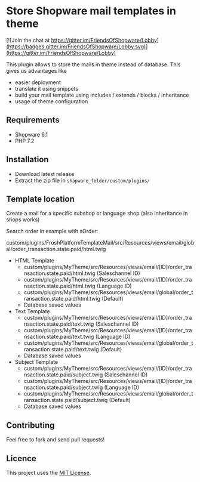 # Store Shopware mail templates in theme

[![Join the chat at https://gitter.im/FriendsOfShopware/Lobby](https://badges.gitter.im/FriendsOfShopware/Lobby.svg)](https://gitter.im/FriendsOfShopware/Lobby)

This plugin allows to store the mails in theme instead of database. This gives us advantages like

* easier deployment
* translate it using snippets
* build your mail template using includes / extends / blocks / inheritance
* usage of theme configuration


## Requirements

- Shopware 6.1
- PHP 7.2


## Installation

- Download latest release
- Extract the zip file in `shopware_folder/custom/plugins/`


## Template location

Create a mail for a specific subshop or language shop (also inheritance in shops works)

Search order in example with sOrder:

custom/plugins/FroshPlatformTemplateMail/src/Resources/views/email/global/order_transaction.state.paid/html.twig
* HTML Template
  * custom/plugins/MyTheme/src/Resources/views/email/[ID]/order_transaction.state.paid/html.twig (Saleschannel ID)
  * custom/plugins/MyTheme/src/Resources/views/email/[ID]/order_transaction.state.paid/html.twig (Language ID)
  * custom/plugins/MyTheme/src/Resources/views/email/global/order_transaction.state.paid/html.twig (Default)
  * Database saved values
* Text Template
  * custom/plugins/MyTheme/src/Resources/views/email/[ID]/order_transaction.state.paid/text.twig (Saleschannel ID)
  * custom/plugins/MyTheme/src/Resources/views/email/[ID]/order_transaction.state.paid/text.twig (Language ID)
  * custom/plugins/MyTheme/src/Resources/views/email/global/order_transaction.state.paid/text.twig (Default)
  * Database saved values
* Subject Template
  * custom/plugins/MyTheme/src/Resources/views/email/[ID]/order_transaction.state.paid/subject.twig (Saleschannel ID)
  * custom/plugins/MyTheme/src/Resources/views/email/[ID]/order_transaction.state.paid/subject.twig (Language ID)
  * custom/plugins/MyTheme/src/Resources/views/email/global/order_transaction.state.paid/subject.twig (Default)
  * Database saved values


## Contributing

Feel free to fork and send pull requests!


## Licence

This project uses the [MIT License](LICENCE.md).
